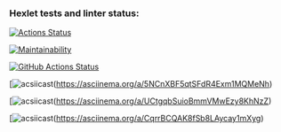 ### Hexlet tests and linter status:

[![Actions Status](https://github.com/Roisler/frontend-project-lvl1/workflows/hexlet-check/badge.svg)](https://github.com/Roisler/frontend-project-lvl1/actions)

[![Maintainability](https://api.codeclimate.com/v1/badges/a99a88d28ad37a79dbf6/maintainability)](https://codeclimate.com/github/codeclimate/codeclimate/maintainability)

[![GitHub Actions Status](https://github.com/Roisler/frontend-project-lvl1/workflows/github-actions-js/badge.svg)](https://github.com/Roisler/frontend-project-lvl1/actions)

<script id="asciicast-WYBx0s0jdYRRjBII5yMzdb02z" src="https://asciinema.org/a/WYBx0s0jdYRRjBII5yMzdb02z.js" async></script>

[![acsiicast](https://asciinema.org/a/5NCnXBF5qtSFdR4Exm1MQMeNh.png)(https://asciinema.org/a/5NCnXBF5qtSFdR4Exm1MQMeNh)

[![acsiicast](https://asciinema.org/a/UCtgqbSuioBmmVMwEzy8KhNzZ.png)(https://asciinema.org/a/UCtgqbSuioBmmVMwEzy8KhNzZ)

[![acsiicast](https://asciinema.org/a/CqrrBCQAK8fSb8LAycay1mXyg.png)(https://asciinema.org/a/CqrrBCQAK8fSb8LAycay1mXyg)
